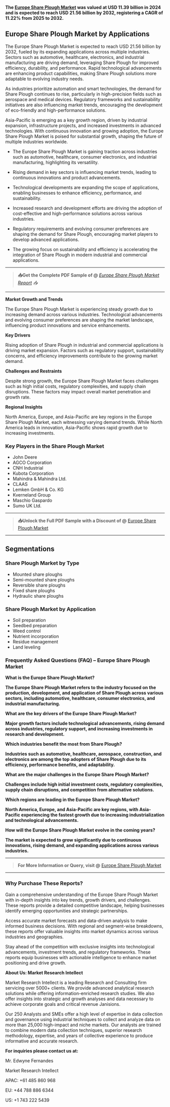 <p><strong>The <a href="https://www.marketresearchintellect.com/download-sample/?rid=901388&amp;utm_source=Pulse-April-Europe&amp;utm_medium=852">Europe Share Plough Market</a> was valued at USD 11.39 billion in 2024 and is expected to reach USD 21.56 billion by 2032, registering a CAGR of 11.22% from 2025 to 2032.</strong></p><h2>Europe Share Plough Market by Applications&nbsp;</h2><p><p>The Europe Share Plough Market is expected to reach USD 21.56 billion by 2032, fueled by its expanding applications across multiple industries. Sectors such as automotive, healthcare, electronics, and industrial manufacturing are driving demand, leveraging Share Plough for improved efficiency, durability, and performance. Rapid technological advancements are enhancing product capabilities, making Share Plough solutions more adaptable to evolving industry needs.</p><p>As industries prioritize automation and smart technologies, the demand for Share Plough continues to rise, particularly in high-precision fields such as aerospace and medical devices. Regulatory frameworks and sustainability initiatives are also influencing market trends, encouraging the development of eco-friendly and high-performance solutions.</p><p>Asia-Pacific is emerging as a key growth region, driven by industrial expansion, infrastructure projects, and increased investments in advanced technologies. With continuous innovation and growing adoption, the Europe Share Plough Market is poised for substantial growth, shaping the future of multiple industries worldwide.</p></p><ul><li><p>The Europe Share Plough Market is gaining traction across industries such as automotive, healthcare, consumer electronics, and industrial manufacturing, highlighting its versatility.</p></li><li><p>Rising demand in key sectors is influencing market trends, leading to continuous innovations and product advancements.</p></li><li><p>Technological developments are expanding the scope of applications, enabling businesses to enhance efficiency, performance, and sustainability.</p></li><li><p>Increased research and development efforts are driving the adoption of cost-effective and high-performance solutions across various industries.</p></li><li><p>Regulatory requirements and evolving consumer preferences are shaping the demand for Share Plough, encouraging market players to develop advanced applications.</p></li><li><p>The growing focus on sustainability and efficiency is accelerating the integration of Share Plough in modern industrial and commercial applications.</p></li></ul><hr /><blockquote><p><strong><span class="font-[700]">📥Get the Complete PDF Sample of @ </span></strong><em><span class="font-[700]"><a href="https://www.marketresearchintellect.com/download-sample/?rid=901388&amp;utm_source=Pulse-April-Europe&amp;utm_medium=852" target="_blank" data-tracking-control-name="article-ssr-frontend-pulse_little-text-block" data-tracking-will-navigate="" data-test-link="">Europe Share Plough Market Report</a>&nbsp;📥</span></em></p></blockquote><hr /><p class="" data-start="77" data-end="360"><strong data-start="77" data-end="105">Market Growth and Trends</strong></p><p class="" data-start="77" data-end="360">The Europe Share Plough Market is experiencing steady growth due to increasing demand across various industries. Technological advancements and evolving consumer preferences are shaping the market landscape, influencing product innovations and service enhancements.</p><p class="" data-start="362" data-end="606"><strong data-start="362" data-end="377">Key Drivers</strong></p><p class="" data-start="362" data-end="606">Rising adoption of Share Plough in industrial and commercial applications is driving market expansion. Factors such as regulatory support, sustainability concerns, and efficiency improvements contribute to the growing market demand.</p><p class="" data-start="608" data-end="849"><strong data-start="608" data-end="637">Challenges and Restraints</strong></p><p class="" data-start="608" data-end="849">Despite strong growth, the Europe Share Plough Market faces challenges such as high initial costs, regulatory complexities, and supply chain disruptions. These factors may impact overall market penetration and growth rate.</p><p class="" data-start="851" data-end="1095"><strong data-start="851" data-end="872">Regional Insights</strong></p><p class="" data-start="851" data-end="1095">North America, Europe, and Asia-Pacific are key regions in the Europe Share Plough Market, each witnessing varying demand trends. While North America leads in innovation, Asia-Pacific shows rapid growth due to increasing investments.</p><p><h3>Key Players in the Share Plough Market </h3><ul><li>John Deere</li><li> AGCO Corporation</li><li> CNH Industrial</li><li> Kubota Corporation</li><li> Mahindra & Mahindra Ltd.</li><li> CLAAS</li><li> Lemken GmbH & Co. KG</li><li> Kverneland Group</li><li> Maschio Gaspardo</li><li> Sumo UK Ltd.</li></ul></p><hr /><blockquote><p><strong>📥Unlock the Full PDF Sample with a Discount of @</strong> <a href="https://www.marketresearchintellect.com/ask-for-discount/?rid=901388&amp;utm_source=Pulse-April-Europe&amp;utm_medium=852">Europe Share Plough Market</a></p></blockquote><hr /><p><h2>Segmentations</h2><h3>Share Plough Market by Type</h3><ul><li>Mounted share ploughs</li><li> Semi-mounted share ploughs</li><li> Reversible share ploughs</li><li> Fixed share ploughs</li><li> Hydraulic share ploughs</li></ul><h3>Share Plough Market by Application</h3><ul><li>Soil preparation</li><li> Seedbed preparation</li><li> Weed control</li><li> Nutrient incorporation</li><li> Residue management</li><li> Land leveling</li></ul></p><h3><strong>Frequently Asked Questions (FAQ) &ndash; Europe Share Plough Market</strong></h3><p><strong>What is the Europe Share Plough Market?</strong></p><p><strong>The Europe Share Plough Market refers to the industry focused on the production, development, and application of Share Plough across various sectors, including automotive, healthcare, consumer electronics, and industrial manufacturing.</strong></p><p><strong>What are the key drivers of the Europe Share Plough Market?</strong></p><p><strong>Major growth factors include technological advancements, rising demand across industries, regulatory support, and increasing investments in research and development.</strong></p><p><strong>Which industries benefit the most from Share Plough?</strong></p><p><strong>Industries such as automotive, healthcare, aerospace, construction, and electronics are among the top adopters of Share Plough due to its efficiency, performance benefits, and adaptability.</strong></p><p><strong>What are the major challenges in the Europe Share Plough Market?</strong></p><p><strong>Challenges include high initial investment costs, regulatory complexities, supply chain disruptions, and competition from alternative solutions.</strong></p><p><strong>Which regions are leading in the Europe Share Plough Market?</strong></p><p><strong>North America, Europe, and Asia-Pacific are key regions, with Asia-Pacific experiencing the fastest growth due to increasing industrialization and technological advancements.</strong></p><p><strong>How will the Europe Share Plough Market evolve in the coming years?</strong></p><p><strong>The market is expected to grow significantly due to continuous innovations, rising demand, and expanding applications across various industries.</strong></p><hr /><blockquote><p><span class="font-[700]"><strong>For More Information or Query, visit&nbsp;@</strong>&nbsp;</span><span class="font-[700]"><a href="https://www.marketresearchintellect.com/product/global-share-plough-market/?utm_source=Linkedin&utm_medium=852" target="_blank" data-tracking-control-name="article-ssr-frontend-pulse_little-text-block" data-tracking-will-navigate="" data-test-link="">Europe Share Plough Market</a></span></p></blockquote><hr /><h3><strong data-start="0" data-end="31">Why Purchase These Reports?</strong></h3><p class="" data-start="35" data-end="297">Gain a comprehensive understanding of the Europe Share Plough Market with in-depth insights into key trends, growth drivers, and challenges. These reports provide a detailed competitive landscape, helping businesses identify emerging opportunities and strategic partnerships.</p><p class="" data-start="299" data-end="540">Access accurate market forecasts and data-driven analysis to make informed business decisions. With regional and segment-wise breakdowns, these reports offer valuable insights into market dynamics across various industries and geographies.</p><p class="" data-start="542" data-end="784">Stay ahead of the competition with exclusive insights into technological advancements, investment trends, and regulatory frameworks. These reports equip businesses with actionable intelligence to enhance market positioning and drive growth.</p><p><strong><span class="font-[700]">About Us: Market Research Intellect</span></strong></p><p><span class="">Market Research Intellect is a leading Research and Consulting firm servicing over 5000+ clients. We provide advanced analytical research solutions while offering information-enriched research studies.&nbsp;</span>We also offer insights into strategic and growth analyses and data necessary to achieve corporate goals and critical revenue Janisions.</p><p><span class="">Our 250 Analysts and SMEs offer a high level of expertise in data collection and governance using industrial techniques to collect and analyze data on more than 25,000 high-impact and niche markets. Our analysts are trained to combine modern data collection techniques, superior research methodology, expertise, and years of collective experience to produce informative and accurate research.</span></p><p><strong>For inquiries please contact us at:</strong></p><p>Mr. Edwyne Fernandes</p><p>Market Research Intellect</p><p>APAC: +61 485 860 968</p><p>EU: +44 788 886 6344</p><p>US: +1 743 222 5439</p>